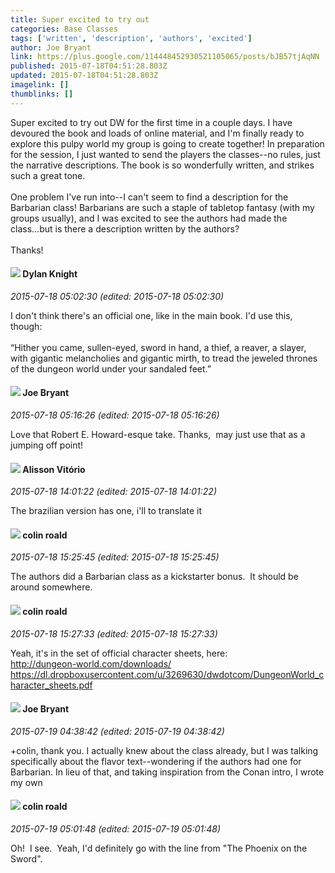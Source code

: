 ```yaml
---
title: Super excited to try out
categories: Base Classes
tags: ['written', 'description', 'authors', 'excited']
author: Joe Bryant
link: https://plus.google.com/114448452930521105065/posts/bJB57tjAqNN
published: 2015-07-18T04:51:28.803Z
updated: 2015-07-18T04:51:28.803Z
imagelink: []
thumblinks: []
---
```


Super excited to try out DW for the first time in a couple days. I have devoured the book and loads of online material, and I&#39;m finally ready to explore this pulpy world my group is going to create together! In preparation for the session, I just wanted to send the players the classes--no rules, just the narrative descriptions. The book is so wonderfully written, and strikes such a great tone.<br /><br />One problem I&#39;ve run into--I can&#39;t seem to find a description for the Barbarian class! Barbarians are such a staple of tabletop fantasy (with my groups usually), and I was excited to see the authors had made the class...but is there a description written by the authors?<br /><br />Thanks!
<div id='comment z13zurz4ovjzfz1ih04ccxgyknrdjjzzis00k'>
  <h4><img src='{{site.baseurl}}//images/avatars/105493931245261821643_photo.jpg'> Dylan Knight</h4>
      <p><cite>2015-07-18 05:02:30 (edited: 2015-07-18 05:02:30)</cite></p>
        <p>I don&#39;t think there&#39;s an official one, like in the main book. I&#39;d use this, though:<br /><br />“Hither you came, sullen-eyed, sword in hand, a thief, a reaver, a slayer, with gigantic melancholies and gigantic mirth, to tread the jeweled thrones of the dungeon world under your sandaled feet.” </p>
</div>
        

<div id='comment z13zurz4ovjzfz1ih04ccxgyknrdjjzzis00k'>
  <h4><img src='{{site.baseurl}}//images/avatars/114448452930521105065_photo.jpg'> Joe Bryant</h4>
      <p><cite>2015-07-18 05:16:26 (edited: 2015-07-18 05:16:26)</cite></p>
        <p>Love that Robert E. Howard-esque take. Thanks,  may just use that as a jumping off point!</p>
</div>
        

<div id='comment z13zurz4ovjzfz1ih04ccxgyknrdjjzzis00k'>
  <h4><img src='{{site.baseurl}}//images/avatars/115101729330777297840_photo.jpg'> Alisson Vitório</h4>
      <p><cite>2015-07-18 14:01:22 (edited: 2015-07-18 14:01:22)</cite></p>
        <p>The brazilian version has one, i&#39;ll to translate it</p>
</div>
        

<div id='comment z13zurz4ovjzfz1ih04ccxgyknrdjjzzis00k'>
  <h4><img src='{{site.baseurl}}//images/avatars/112202482806363015700_photo.jpg'> colin roald</h4>
      <p><cite>2015-07-18 15:25:45 (edited: 2015-07-18 15:25:45)</cite></p>
        <p>The authors did a Barbarian class as a kickstarter bonus.  It should be around somewhere.</p>
</div>
        

<div id='comment z13zurz4ovjzfz1ih04ccxgyknrdjjzzis00k'>
  <h4><img src='{{site.baseurl}}//images/avatars/112202482806363015700_photo.jpg'> colin roald</h4>
      <p><cite>2015-07-18 15:27:33 (edited: 2015-07-18 15:27:33)</cite></p>
        <p>Yeah, it&#39;s in the set of official character sheets, here:<br /><a href="http://dungeon-world.com/downloads/" class="ot-anchor">http://dungeon-world.com/downloads/</a><br /><a href="https://dl.dropboxusercontent.com/u/3269630/dwdotcom/DungeonWorld_character_sheets.pdf" class="ot-anchor">https://dl.dropboxusercontent.com/u/3269630/dwdotcom/DungeonWorld_character_sheets.pdf</a></p>
</div>
        

<div id='comment z13zurz4ovjzfz1ih04ccxgyknrdjjzzis00k'>
  <h4><img src='{{site.baseurl}}//images/avatars/114448452930521105065_photo.jpg'> Joe Bryant</h4>
      <p><cite>2015-07-19 04:38:42 (edited: 2015-07-19 04:38:42)</cite></p>
        <p>+colin, thank you. I actually knew about the class already, but I was talking specifically about the flavor text--wondering if the authors had one for Barbarian. In lieu of that, and taking inspiration from the Conan intro, I wrote my own</p>
</div>
        

<div id='comment z13zurz4ovjzfz1ih04ccxgyknrdjjzzis00k'>
  <h4><img src='{{site.baseurl}}//images/avatars/112202482806363015700_photo.jpg'> colin roald</h4>
      <p><cite>2015-07-19 05:01:48 (edited: 2015-07-19 05:01:48)</cite></p>
        <p>Oh!  I see.  Yeah, I&#39;d definitely go with the line from &quot;The Phoenix on the Sword&quot;.</p>
</div>
        